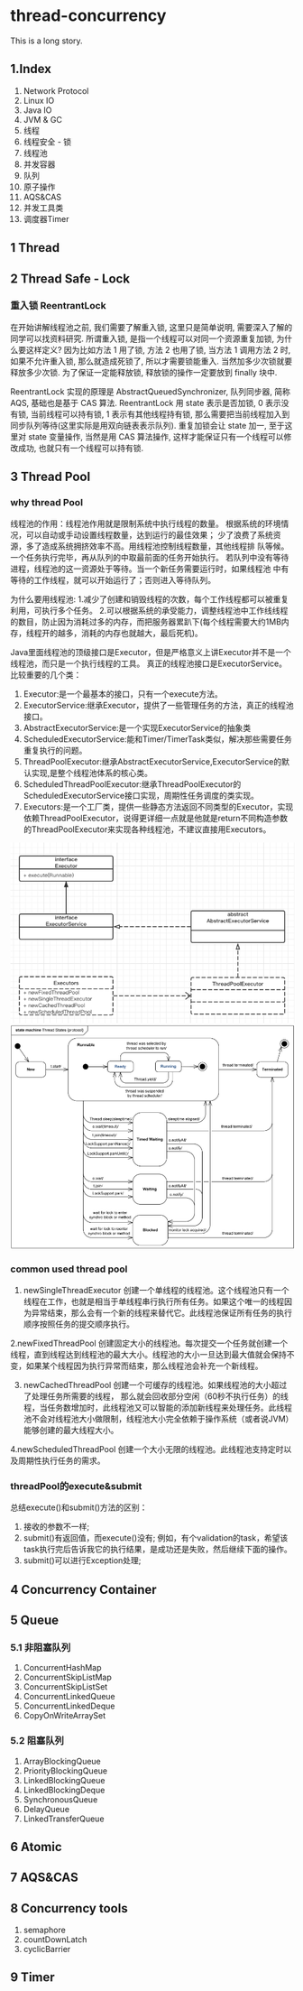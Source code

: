 # thread-concurrency
This is a long story.

## 1.Index
1. Network Protocol
2. Linux IO
3. Java IO
4. JVM & GC
5. 线程
6. 线程安全 - 锁
7. 线程池
8. 并发容器
9. 队列
10. 原子操作
11. AQS&CAS
12. 并发工具类
13. 调度器Timer

## 1 Thread
## 2 Thread Safe - Lock
### 重入锁 ReentrantLock
在开始讲解线程池之前, 我们需要了解重入锁, 这里只是简单说明, 需要深入了解的同学可以找资料研究.
所谓重入锁, 是指一个线程可以对同一个资源重复加锁, 为什么要这样定义? 
因为比如方法 1 用了锁, 方法 2 也用了锁, 当方法 1 调用方法 2 时, 如果不允许重入锁, 那么就造成死锁了, 
所以才需要锁能重入. 当然加多少次锁就要释放多少次锁. 为了保证一定能释放锁, 释放锁的操作一定要放到 finally 块中.

ReentrantLock 实现的原理是 AbstractQueuedSynchronizer, 队列同步器, 简称 AQS, 基础也是基于 CAS 算法.
ReentrantLock 用 state 表示是否加锁, 0 表示没有锁, 当前线程可以持有锁, 1 表示有其他线程持有锁, 那么需要把当前线程加入到同步队列等待(这里实际是用双向链表表示队列).
重复加锁会让 state 加一, 至于这里对 state 变量操作, 当然是用 CAS 算法操作, 这样才能保证只有一个线程可以修改成功, 也就只有一个线程可以持有锁.

## 3 Thread Pool
### why thread Pool
线程池的作用：线程池作用就是限制系统中执行线程的数量。
根据系统的环境情况，可以自动或手动设置线程数量，达到运行的最佳效果；
少了浪费了系统资源，多了造成系统拥挤效率不高。用线程池控制线程数量，其他线程排 队等候。一个任务执行完毕，再从队列的中取最前面的任务开始执行。
若队列中没有等待进程，线程池的这一资源处于等待。当一个新任务需要运行时，如果线程池 中有等待的工作线程，就可以开始运行了；否则进入等待队列。

为什么要用线程池:
1.减少了创建和销毁线程的次数，每个工作线程都可以被重复利用，可执行多个任务。
2.可以根据系统的承受能力，调整线程池中工作线线程的数目，防止因为消耗过多的内存，而把服务器累趴下(每个线程需要大约1MB内存，线程开的越多，消耗的内存也就越大，最后死机)。

Java里面线程池的顶级接口是Executor，但是严格意义上讲Executor并不是一个线程池，而只是一个执行线程的工具。
真正的线程池接口是ExecutorService。
比较重要的几个类：
1. Executor:是一个最基本的接口，只有一个execute方法。
2. ExecutorService:继承Executor，提供了一些管理任务的方法，真正的线程池接口。
3. AbstractExecutorService:是一个实现ExecutorService的抽象类
4. ScheduledExecutorService:能和Timer/TimerTask类似，解决那些需要任务重复执行的问题。
5. ThreadPoolExecutor:继承AbstractExecutorService,ExecutorService的默认实现,是整个线程池体系的核心类。
6. ScheduledThreadPoolExecutor:继承ThreadPoolExecutor的ScheduledExecutorService接口实现，周期性任务调度的类实现。
7. Executors:是一个工厂类，提供一些静态方法返回不同类型的Executor，实现依赖ThreadPoolExecutor，说得更详细一点就是他就是return不同构造参数的ThreadPoolExecutor来实现各种线程池，不建议直接用Executors。


![binaryTree](./image/threadPool.png "binaryTree")
![binaryTree](./image/thread-state.png "binaryTree")

### common used thread pool
1. newSingleThreadExecutor
创建一个单线程的线程池。这个线程池只有一个线程在工作，也就是相当于单线程串行执行所有任务。如果这个唯一的线程因为异常结束，那么会有一个新的线程来替代它。此线程池保证所有任务的执行顺序按照任务的提交顺序执行。

2.newFixedThreadPool
创建固定大小的线程池。每次提交一个任务就创建一个线程，直到线程达到线程池的最大大小。线程池的大小一旦达到最大值就会保持不变，如果某个线程因为执行异常而结束，那么线程池会补充一个新线程。

3. newCachedThreadPool
创建一个可缓存的线程池。如果线程池的大小超过了处理任务所需要的线程，
那么就会回收部分空闲（60秒不执行任务）的线程，当任务数增加时，此线程池又可以智能的添加新线程来处理任务。此线程池不会对线程池大小做限制，线程池大小完全依赖于操作系统（或者说JVM）能够创建的最大线程大小。

4.newScheduledThreadPool
创建一个大小无限的线程池。此线程池支持定时以及周期性执行任务的需求。


### threadPool的execute&submit
总结execute()和submit()方法的区别：
1. 接收的参数不一样;
2. submit()有返回值，而execute()没有;
例如，有个validation的task，希望该task执行完后告诉我它的执行结果，是成功还是失败，然后继续下面的操作。
3. submit()可以进行Exception处理;


## 4 Concurrency Container
## 5 Queue
### 5.1 非阻塞队列
1. ConcurrentHashMap
2. ConcurrentSkipListMap
3. ConcurrentSkipListSet
4. ConcurrentLinkedQueue
5. ConcurrentLinkedDeque
6. CopyOnWriteArraySet

### 5.2 阻塞队列
1. ArrayBlockingQueue
2. PriorityBlockingQueue
3. LinkedBlockingQueue
4. LinkedBlockingDeque
5. SynchronousQueue
6. DelayQueue
7. LinkedTransferQueue

## 6 Atomic
## 7 AQS&CAS
## 8 Concurrency tools
1. semaphore
2. countDownLatch
3. cyclicBarrier

## 9 Timer